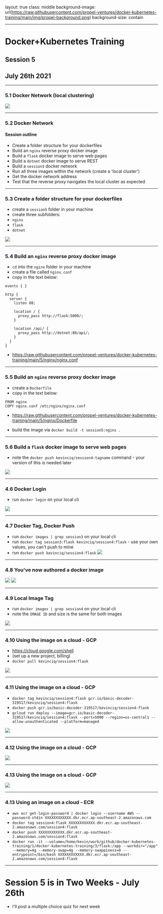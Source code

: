 layout: true
class: middle
background-image: url(https://raw.githubusercontent.com/propel-ventures/docker-kubernetes-training/main/img/propel-background.png)
background-size: contain

---

# Docker+Kubernetes Training
## Session 5
## July 26th 2021

---

### 5.1 Docker Network (local clustering)

![](https://raw.githubusercontent.com/propel-ventures/docker-kubernetes-training/main/img/evergiven.jpg)

---

### 5.2 Docker Network

#### Session outline

- Create a folder structure for your dockerfiles
- Build an `nginx` reverse proxy docker image
- Build a `flask` docker image to serve web pages
- Build a `dotnet` docker image to serve REST
- Build a `session5` docker network
- Run all three images within the network (create a 'local cluster')
- Get the docker network address
- Test that the reverse proxy navigates the local cluster as expected

---

### 5.3 Create a folder structure for your dockerfiles

- create a `session5` folder in your machine
- create three subfolders:
 - `nginx`
 - `flask`
 - `dotnet`

 ![](https://raw.githubusercontent.com/propel-ventures/docker-kubernetes-training/main/img/docker.folders.png)

---

### 5.4 Build an `nginx` reverse proxy docker image

- `cd` into the `nginx` folder in your machine
- create a file called `nginx.conf`
- copy in the text below:


```
events { }

http {
  server {
    listen 80;

    location / {
      proxy_pass http://flask:5000/;
    }

    location /api/ {
      proxy_pass http://dotnet:80/api/;
    }
  }
}

```

- https://raw.githubusercontent.com/propel-ventures/docker-kubernetes-training/main/5/nginx/nginx.conf

---

### 5.5 Build an `nginx` reverse proxy docker image

- create a `Dockerfile`
- copy in the text below:

```
FROM nginx
COPY nginx.conf /etc/nginx/nginx.conf

```

- https://raw.githubusercontent.com/propel-ventures/docker-kubernetes-training/main/5/nginx/Dockerfile

- build the image via `docker build -t session5:nginx .`

---

### 5.6 Build a `flask` docker image to serve web pages

- note the `docker push kevinciq/session4:tagname` command - your version of this is needed later

![](https://raw.githubusercontent.com/propel-ventures/docker-kubernetes-training/main/img/docker.create.push.png)

---

### 4.6 Docker Login

- run `docker login` on your local cli

![](https://raw.githubusercontent.com/propel-ventures/docker-kubernetes-training/main/img/docker.login.png)

---

### 4.7 Docker Tag, Docker Push

- run `docker images | grep session3` on your local cli
- run `docker tag session3:flask kevinciq/session4:flask` - use your own values, you can't push to mine
- run `docker push kevinciq/session4:flask`
![](https://raw.githubusercontent.com/propel-ventures/docker-kubernetes-training/main/img/docker.pushing.png)

---

### 4.8 You've now authored a docker image

![](https://raw.githubusercontent.com/propel-ventures/docker-kubernetes-training/main/img/docker.pushed.png)
![](https://raw.githubusercontent.com/propel-ventures/docker-kubernetes-training/main/img/docker.pushed.hub.png)

---

### 4.9 Local Image Tag

- run `docker images | grep session4` on your local cli
- note the `IMAGE ID` and size is the same for both images

![](https://raw.githubusercontent.com/propel-ventures/docker-kubernetes-training/main/img/docker.pushed.local.png)

---

### 4.10 Using the image on a cloud - GCP

- https://cloud.google.com/shell
- (set up a new project, billing)
- `docker pull kevinciq/session4:flask`

![](https://raw.githubusercontent.com/propel-ventures/docker-kubernetes-training/main/img/docker.gcp.pull.png)

---

### 4.11 Using the image on a cloud - GCP

- `docker tag kevinciq/session4:flask gcr.io/basic-decoder-319517/kevinciq/session4:flask`
- `docker push gcr.io/basic-decoder-319517/kevinciq/session4:flask`
- `gcloud run deploy --image=gcr.io/basic-decoder-319517/kevinciq/session4:flask --port=5000 --region=us-central1 --allow-unauthenticated --platform=managed`

![](https://raw.githubusercontent.com/propel-ventures/docker-kubernetes-training/main/img/docker.gcp.create.png)

---

### 4.12 Using the image on a cloud - GCP

![](https://raw.githubusercontent.com/propel-ventures/docker-kubernetes-training/main/img/docker.gcp.created.png)

---

### 4.13 Using the image on a cloud - GCP

![](https://raw.githubusercontent.com/propel-ventures/docker-kubernetes-training/main/img/docker.gcp.shutdown.png)

---

### 4.13 Using an image on a cloud - ECR

- `aws ecr get-login-password | docker login --username AWS --password-stdin XXXXXXXXXXXX.dkr.ecr.ap-southeast-2.amazonaws.com`
- `docker tag session4:flask XXXXXXXXXXXX.dkr.ecr.ap-southeast-2.amazonaws.com/session4:flask`
- `docker push XXXXXXXXXXXX.dkr.ecr.ap-southeast-2.amazonaws.com/session4:flask`
- `docker run -it --volume=/home/kevin/work/github/docker-kubernetes-training/1/docker-kubernetes-training/3/flask:/app --workdir="/app" --memory=4g --memory-swap=4g --memory-swappiness=0 --entrypoint=/bin/bash XXXXXXXXXXXX.dkr.ecr.ap-southeast-2.amazonaws.com/session4:flask`

---

# Session 5 is in Two Weeks - July 26th

- I'll post a multiple choice quiz for next week
